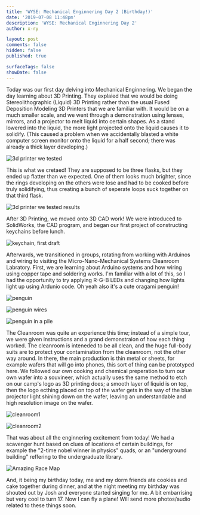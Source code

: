 ```yaml
---
title: 'WYSE: Mechanical Enginnering Day 2 (Birthday!)'
date: '2019-07-08 11:48pm'
description: 'WYSE: Mechanical Enginnering Day 2'
author: x-ry

layout: post
comments: false
hidden: false
published: true

surfaceTags: false
showDate: false
---
```


Today was our first day delving into Mechanical Enginnering. We began the day learning about 3D Printing. They explaied that we would be doing Stereolithographic (Liquid) 3D Printing rather than the usual Fused Deposition Modeling 3D Printers that we are familiar with. It would be on a much smaller scale, and we went through a demonstration using lenses, mirrors, and a projector to melt liquid into certain shapes. As a stand lowered into the liquid, the more light projected onto the liquid causes it to solidify. (This caused a problem when we accidentally blasted a white computer screen monitor onto the liquid for a half second; there was already a thick layer developing.)

![3d printer we tested](https://x-ry.github.io/assets/images/WYSE/firstprint.jpg)


This is what we cretaed! They are supposed to be three flasks, but they ended up flatter than we expected. One of them looks much brighter, since the rings developing on the others were lose and had to be cooked before truly solidifying, thus creating a bunch of seperate loops suck together on that third flask.


![3d printer we tested results](https://x-ry.github.io/assets/images/WYSE/firstprint2.jpg)



After 3D Printing, we moved onto 3D CAD work! We were introduced to SolidWorks, the CAD program, and began our first project of constructing keychains before lunch.

![keychain, first draft](https://x-ry.github.io/assets/images/WYSE/chain.jpg)


Afterwards, we transitioned in groups, rotating from working with Arduinos and wiring to visiting the Micro-Nano-Mechanical Systems Cleanroom Labratory. First, we are learning about Arduino systems and how wiring using copper tape and soldering works. I'm familiar with a lot of this, so I had the opportunity to try applying R-G-B LEDs and changing how lights light up using Ardunio code. Oh yeah also it's a cute oragami penguin!

![penguin](https://x-ry.github.io/assets/images/WYSE/pengf.png)

![penguin wires](https://x-ry.github.io/assets/images/WYSE/pengb.jpg)

![penguin in a pile](https://x-ry.github.io/assets/images/WYSE/pile.jpg)

The Cleanroom was quite an experience this time; instead of a simple tour, we were given instructions and a grand demonstraion of how each thing worked. The cleanroom is inteneded to be all clean, and the huge full-body suits are to protect your contamination from the cleanroom, not the other way around. In there, the main production is thin metal or sheets, for example wafers that will go into phones, this sort of thing can be prototyped here. We followed our own cooking and chemical preperation to turn our own wafer into a souvineer, which actually uses the same method to etch on our camp's logo as 3D printing does; a smooth layer of liquid is on top, then the logo ecthing placed on top of the wafer gets in the way of the blue projector light shining down on the wafer, leaving an understandable and high resolution image on the wafer.

![cleanroom1](https://x-ry.github.io/assets/images/WYSE/IMG_20190708_144142405.jpg)

![cleanroom2](https://x-ry.github.io/assets/images/WYSE/IMG_20190708_144153655.jpg)


That was about all the enginnering excitement from today! We had a scavenger hunt based on clues of locations of certain buildings, for example the "2-time nobel winner in physics" quads, or an "underground building" reffering to the undergraduate library. 

![Amazing Race Map](https://x-ry.github.io/assets/images/WYSE/map.png)

And, it being my birthday today, me and my dorm friends ate cookies and cake together during dinner, and at the night meeting my birthday was shouted out by Josh and everyone started singing for me. A bit embarrising but very cool to turn 17. Now I can fly a plane! Will send more photos/audio related to these things soon.


